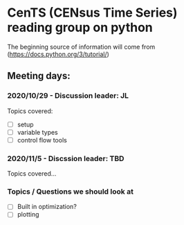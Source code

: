 # CenTS (CENsus Time Series) reading group on python

The beginning source of information will come from (https://docs.python.org/3/tutorial/)

## Meeting days:

### 2020/10/29 - Discussion leader: JL
Topics covered:
- [ ] setup
- [ ] variable types
- [ ] control flow tools 

### 2020/11/5 - Discssion leader: TBD
Topics covered...


### Topics / Questions we should look at
- [ ] Built in optimization? 
- [ ] plotting 
